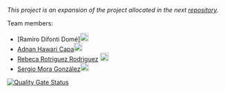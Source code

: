*This project is an expansion of the project allocated in the next [repository](https://github.com/rafaelnm/APAtrabalhofinal-).*


Team members:
- [Ramiro Difonti Domé][<img src="https://static.vecteezy.com/system/resources/previews/015/117/357/non_2x/envelope-icon-in-white-colors-mail-signs-illustration-png.png" width="20" height="20">](mailto:alu0101425030@ull.edu.es)
- [Adnan Hawari Capa](https://github.com/adn086)[<img src="https://static.vecteezy.com/system/resources/previews/015/117/357/non_2x/envelope-icon-in-white-colors-mail-signs-illustration-png.png" width="20" height="20">](mailto:alu0100417012@ull.edu.es)
- [Rebeca Rotriguez Rodriguez](https://github.com/rrrguez) [<img src="https://static.vecteezy.com/system/resources/previews/015/117/357/non_2x/envelope-icon-in-white-colors-mail-signs-illustration-png.png" width="20" height="20">](mailto:alu0101394763@ull.edu.es)
- [Sergio Mora González](https://github.com/alu0100918205)[<img src="https://static.vecteezy.com/system/resources/previews/015/117/357/non_2x/envelope-icon-in-white-colors-mail-signs-illustration-png.png" width="20" height="20">](mailto:alu0100918205@ull.edu.es)

[![Quality Gate Status](https://sonarcloud.io/api/project_badges/measure?project=rrrguez_LDH-PrFinal&metric=alert_status)](https://sonarcloud.io/summary/new_code?id=rrrguez_LDH-PrFinal)
